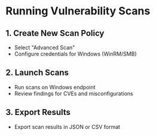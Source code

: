 # Running Vulnerability Scans

## 1. Create New Scan Policy
- Select "Advanced Scan"
- Configure credentials for Windows (WinRM/SMB)

## 2. Launch Scans
- Run scans on Windows endpoint
- Review findings for CVEs and misconfigurations

## 3. Export Results
- Export scan results in JSON or CSV format
